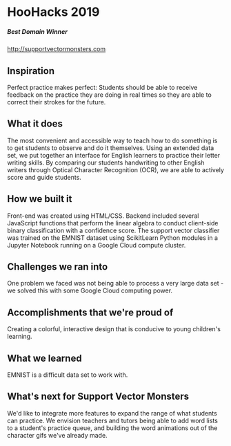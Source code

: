 # HooHacks 2019
##### Best Domain Winner

http://supportvectormonsters.com

## Inspiration
Perfect practice makes perfect: Students should be able to receive feedback on the practice they are doing in real times so they are able to correct their strokes for the future.

## What it does
The most convenient and accessible way to teach how to do something is to get students to observe and do it themselves. Using an extended data set, we put together an interface for English learners to practice their letter writing skills. By comparing our students handwriting to other English writers through Optical Character Recognition (OCR), we are able to actively score and guide students.

## How we built it
Front-end was created using HTML/CSS. Backend included several JavaScript functions that perform the linear algebra to conduct client-side binary classification with a confidence score. The support vector classifier was trained on the EMNIST dataset using ScikitLearn Python modules in a Jupyter Notebook running on a Google Cloud compute cluster.

## Challenges we ran into
One problem we faced was not being able to process a very large data set - we solved this with some Google Cloud computing power.

## Accomplishments that we're proud of
Creating a colorful, interactive design that is conducive to young children's learning.

## What we learned
EMNIST is a difficult data set to work with.

## What's next for Support Vector Monsters
We'd like to integrate more features to expand the range of what students can practice. We envision teachers and tutors being able to add word lists to a student's practice queue, and building the word animations out of the character gifs we've already made.
